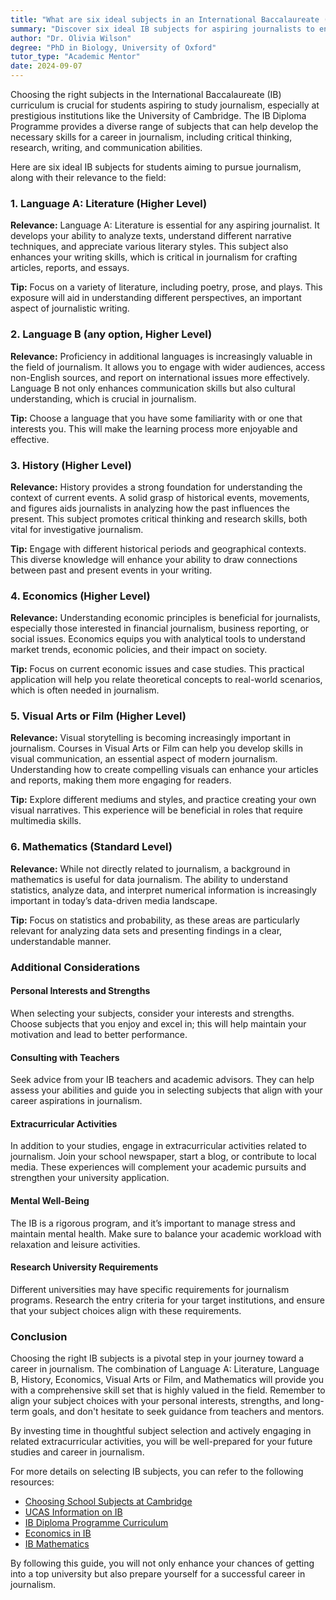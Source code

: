 ```yaml
---
title: "What are six ideal subjects in an International Baccalaureate (IB) curriculum for someone seeking to pursue journalism?"
summary: "Discover six ideal IB subjects for aspiring journalists to enhance critical thinking, research, and writing skills for a successful career."
author: "Dr. Olivia Wilson"
degree: "PhD in Biology, University of Oxford"
tutor_type: "Academic Mentor"
date: 2024-09-07
---
```


Choosing the right subjects in the International Baccalaureate (IB) curriculum is crucial for students aspiring to study journalism, especially at prestigious institutions like the University of Cambridge. The IB Diploma Programme provides a diverse range of subjects that can help develop the necessary skills for a career in journalism, including critical thinking, research, writing, and communication abilities.

Here are six ideal IB subjects for students aiming to pursue journalism, along with their relevance to the field:

### 1. Language A: Literature (Higher Level)

**Relevance:** Language A: Literature is essential for any aspiring journalist. It develops your ability to analyze texts, understand different narrative techniques, and appreciate various literary styles. This subject also enhances your writing skills, which is critical in journalism for crafting articles, reports, and essays. 

**Tip:** Focus on a variety of literature, including poetry, prose, and plays. This exposure will aid in understanding different perspectives, an important aspect of journalistic writing.

### 2. Language B (any option, Higher Level)

**Relevance:** Proficiency in additional languages is increasingly valuable in the field of journalism. It allows you to engage with wider audiences, access non-English sources, and report on international issues more effectively. Language B not only enhances communication skills but also cultural understanding, which is crucial in journalism.

**Tip:** Choose a language that you have some familiarity with or one that interests you. This will make the learning process more enjoyable and effective.

### 3. History (Higher Level)

**Relevance:** History provides a strong foundation for understanding the context of current events. A solid grasp of historical events, movements, and figures aids journalists in analyzing how the past influences the present. This subject promotes critical thinking and research skills, both vital for investigative journalism.

**Tip:** Engage with different historical periods and geographical contexts. This diverse knowledge will enhance your ability to draw connections between past and present events in your writing.

### 4. Economics (Higher Level)

**Relevance:** Understanding economic principles is beneficial for journalists, especially those interested in financial journalism, business reporting, or social issues. Economics equips you with analytical tools to understand market trends, economic policies, and their impact on society.

**Tip:** Focus on current economic issues and case studies. This practical application will help you relate theoretical concepts to real-world scenarios, which is often needed in journalism.

### 5. Visual Arts or Film (Higher Level)

**Relevance:** Visual storytelling is becoming increasingly important in journalism. Courses in Visual Arts or Film can help you develop skills in visual communication, an essential aspect of modern journalism. Understanding how to create compelling visuals can enhance your articles and reports, making them more engaging for readers.

**Tip:** Explore different mediums and styles, and practice creating your own visual narratives. This experience will be beneficial in roles that require multimedia skills.

### 6. Mathematics (Standard Level)

**Relevance:** While not directly related to journalism, a background in mathematics is useful for data journalism. The ability to understand statistics, analyze data, and interpret numerical information is increasingly important in today’s data-driven media landscape.

**Tip:** Focus on statistics and probability, as these areas are particularly relevant for analyzing data sets and presenting findings in a clear, understandable manner.

### Additional Considerations

#### Personal Interests and Strengths
When selecting your subjects, consider your interests and strengths. Choose subjects that you enjoy and excel in; this will help maintain your motivation and lead to better performance. 

#### Consulting with Teachers
Seek advice from your IB teachers and academic advisors. They can help assess your abilities and guide you in selecting subjects that align with your career aspirations in journalism. 

#### Extracurricular Activities
In addition to your studies, engage in extracurricular activities related to journalism. Join your school newspaper, start a blog, or contribute to local media. These experiences will complement your academic pursuits and strengthen your university application.

#### Mental Well-Being
The IB is a rigorous program, and it’s important to manage stress and maintain mental health. Make sure to balance your academic workload with relaxation and leisure activities. 

#### Research University Requirements
Different universities may have specific requirements for journalism programs. Research the entry criteria for your target institutions, and ensure that your subject choices align with these requirements.

### Conclusion

Choosing the right IB subjects is a pivotal step in your journey toward a career in journalism. The combination of Language A: Literature, Language B, History, Economics, Visual Arts or Film, and Mathematics will provide you with a comprehensive skill set that is highly valued in the field. Remember to align your subject choices with your personal interests, strengths, and long-term goals, and don't hesitate to seek guidance from teachers and mentors. 

By investing time in thoughtful subject selection and actively engaging in related extracurricular activities, you will be well-prepared for your future studies and career in journalism.

For more details on selecting IB subjects, you can refer to the following resources: 
- [Choosing School Subjects at Cambridge](https://www.kings.cam.ac.uk/study/undergraduate/applying-to-kings/choosing-school-subjects)
- [UCAS Information on IB](https://www.ucas.com/further-education/post-16-qualifications/qualifications-you-can-take/international-baccalaureate-ib)
- [IB Diploma Programme Curriculum](https://www.ibo.org/programmes/diploma-programme/curriculum/)
- [Economics in IB](https://www.ibo.org/programmes/diploma-programme/curriculum/other-dp-subjects-offered-by-the-ib/)
- [IB Mathematics](https://www.ibo.org/programmes/diploma-programme/curriculum/mathematics/) 

By following this guide, you will not only enhance your chances of getting into a top university but also prepare yourself for a successful career in journalism.
    